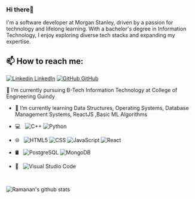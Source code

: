 ### Hi there👋
I'm a software developer at Morgan Stanley, driven by a passion for technology and lifelong learning. With a bachelor's degree in Information Technology, I enjoy exploring diverse tech stacks and expanding my expertise.<br>
## 📫 How to reach me: 
[![Linkedin](https://i.stack.imgur.com/gVE0j.png) LinkedIn](https://www.linkedin.com/in/ramanan-m-v-2671221b5) [![GitHub](https://i.stack.imgur.com/tskMh.png) GitHub](https://github.com/Ramanan01)
<!--
**AkhilGKrishnan/AkhilGKrishnan** is a ✨ _special_ ✨ repository because its `README.md` (this file) appears on your GitHub profile.


Here are some ideas to get you started:
- 🤔 I’m looking for help with ...
- 💬 Ask me about ...
- 📫 How to reach me: ...
- 😄 Pronouns: ...
- ⚡ Fun fact: ...
-->

  🔭 I’m currently pursuing B-Tech Information Technology at College of Engineering Guindy 
- 🌱 I’m currently learning Data Structures, Operating Systems, Database Management Systems, ReactJS ,Basic ML Algorithms

- 💻 &nbsp;
  ![C++](https://img.shields.io/badge/-C++-333333?style=flat&logo=C%2B%2B&logoColor=00599C)
  ![Python](https://img.shields.io/badge/-Python-333333?style=flat&logo=python)
  
- 🌐 &nbsp;
  ![HTML5](https://img.shields.io/badge/-HTML5-333333?style=flat&logo=HTML5)
  ![CSS](https://img.shields.io/badge/-CSS-333333?style=flat&logo=CSS3&logoColor=1572B6)
  ![JavaScript](https://img.shields.io/badge/-JavaScript-333333?style=flat&logo=javascript)
  ![React](https://img.shields.io/badge/-React-333333?style=flat&logo=react)
  
- 🛢 &nbsp;
  ![PostgreSQL](https://img.shields.io/badge/-MySQL-333333?style=flat&logo=postgresql)
  ![MongoDB](https://img.shields.io/badge/-MongoDB-333333?style=flat&logo=mongodb)
- 🔧 &nbsp;
  ![Visual Studio Code](https://img.shields.io/badge/-Visual%20Studio%20Code-333333?style=flat&logo=visual-studio-code&logoColor=007ACC)
  

<br/>



![Ramanan's github stats](https://github-readme-stats.vercel.app/api?username=Ramanan01&show_icons=true&theme=dark)
